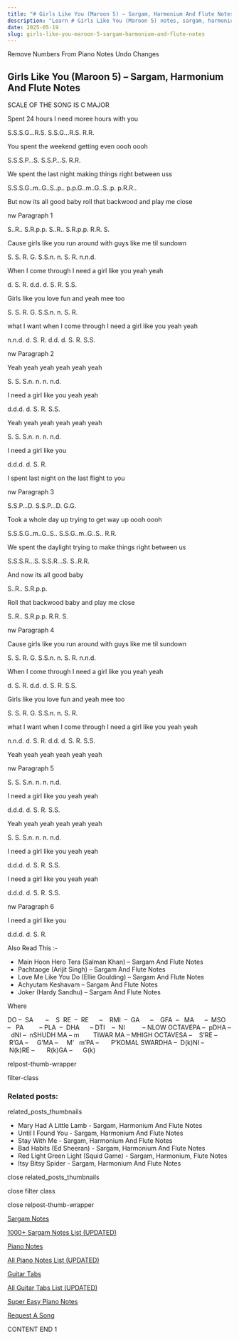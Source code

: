 ```yaml
---
title: "# Girls Like You (Maroon 5) – Sargam, Harmonium And Flute Notes"
description: "Learn # Girls Like You (Maroon 5) notes, sargam, harmonium notations and flute notes. Easy step-by-step tutorial for beginners."
date: 2025-05-19
slug: girls-like-you-maroon-5-sargam-harmonium-and-flute-notes
---
```


Remove Numbers From Piano Notes
Undo Changes



## Girls Like You (Maroon 5) – Sargam, Harmonium And Flute Notes



SCALE OF THE SONG IS C MAJOR



Spent 24 hours I need moree hours with you



S.S.S.G…R.S. S.S.G…R.S. R.R.



You spent the weekend getting even oooh oooh



S.S.S.P…S. S.S.P…S. R.R.



We spent the last night making things right between uss



S.S.S.G..m..G..S..p.. p.p.G..m..G..S..p. p.R.R..



But now its all good baby roll that backwood and play me close



nw Paragraph 1

S..R.. S.R.p.p. S..R.. S.R.p.p. R.R. S.



Cause girls like you run around with guys like me til sundown



S. S. R. G. S.S.n. n. S. R. n.n.d.



When I come through I need a girl like you yeah yeah



d. S. R. d.d. d. S. R. S.S.



Girls like you love fun and yeah mee too



S. S. R. G. S.S.n. n. S. R.



what I want when I come through I need a girl like you yeah yeah



n.n.d. d. S. R. d.d. d. S. R. S.S.

nw Paragraph 2



Yeah yeah yeah yeah yeah yeah



S. S. S.n. n. n. n.d.



I need a girl like you yeah yeah



d.d.d. d. S. R. S.S.



Yeah yeah yeah yeah yeah yeah



S. S. S.n. n. n. n.d.



I need a girl like you



d.d.d. d. S. R.



I spent last night on the last flight to you



nw Paragraph 3

S.S.P…D. S.S.P…D. G.G.



Took a whole day up trying to get way up oooh oooh



S.S.S.G..m..G..S.. S.S.G..m..G..S.. R.R.



We spent the daylight trying to make things right between us



S.S.S.R…S. S.S.R…S. S..R.R.



And now its all good baby



S..R.. S.R.p.p.



Roll that backwood baby and play me close



S..R.. S.R.p.p. R.R. S.

nw Paragraph 4



Cause girls like you run around with guys like me til sundown



S. S. R. G. S.S.n. n. S. R. n.n.d.



When I come through I need a girl like you yeah yeah



d. S. R. d.d. d. S. R. S.S.



Girls like you love fun and yeah mee too



S. S. R. G. S.S.n. n. S. R.



what I want when I come through I need a girl like you yeah yeah



n.n.d. d. S. R. d.d. d. S. R. S.S.



Yeah yeah yeah yeah yeah yeah



nw Paragraph 5

S. S. S.n. n. n. n.d.



I need a girl like you yeah yeah



d.d.d. d. S. R. S.S.



Yeah yeah yeah yeah yeah yeah



S. S. S.n. n. n. n.d.



I need a girl like you yeah yeah



d.d.d. d. S. R. S.S.



I need a girl like you yeah yeah



d.d.d. d. S. R. S.S.

nw Paragraph 6



I need a girl like you



d.d.d. d. S. R.



Also Read This :-



* Main Hoon Hero Tera (Salman Khan) – Sargam And Flute Notes
* Pachtaoge (Arijit Singh) – Sargam And Flute Notes
* Love Me Like You Do (Ellie Goulding) – Sargam And Flute Notes
* Achyutam Keshavam – Sargam And Flute Notes
* Joker (Hardy Sandhu) – Sargam And Flute Notes

Where



DO –  SA       –    S  RE  –  RE      –    RMI  –  GA      –    GFA  –   MA      –  MSO  –   PA         – PLA  –  DHA      – DTI    –  NI          – NLOW OCTAVEPA –  pDHA –  dNI –  nSHUDH MA – m        TIWAR MA – MHIGH OCTAVESA –    S’RE –     R’GA –     G’MA –     M’   m’PA –       P’KOMAL SWARDHA –  D(k)NI –       N(k)RE –       R(k)GA –      G(k)



relpost-thumb-wrapper

filter-class

### Related posts:

related_posts_thumbnails

* Mary Had A Little Lamb - Sargam, Harmonium And Flute Notes
* Until I Found You - Sargam, Harmonium And Flute Notes
* Stay With Me - Sargam, Harmonium And Flute Notes
* Bad Habits (Ed Sheeran) - Sargam, Harmonium And Flute Notes
* Red Light Green Light (Squid Game) - Sargam, Harmonium, Flute Notes
* Itsy Bitsy Spider - Sargam, Harmonium And Flute Notes

close related_posts_thumbnails

close filter class

close relpost-thumb-wrapper

[Sargam Notes](https://www.notationsworld.com/sargam-notes.html)

[1000+ Sargam Notes List (UPDATED)](https://www.notationsworld.com/all-songs-list-sargam-notes.html)

[Piano Notes](https://www.notationsworld.com/piano-notes.html)

[All Piano Notes List (UPDATED)](https://www.notationsworld.com/all-songs-list-piano-notes.html)

[Guitar Tabs](https://www.notationsworld.com/guitar-tabs.html)

[All Guitar Tabs List (UPDATED)](https://www.notationsworld.com/all-songs-list-guitar-tabs.html)

[Super Easy Piano Notes](https://studywall.in/)

[Request A Song](https://www.notationsworld.com/request-a-song.html)

CONTENT END 1

